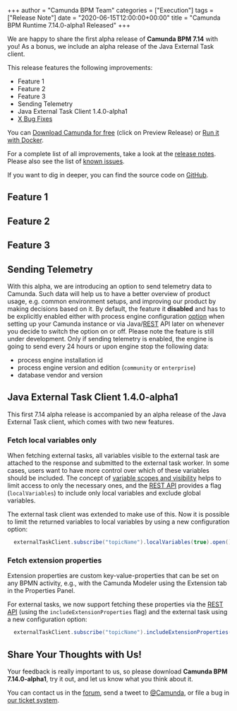 +++
author = "Camunda BPM Team"
categories = ["Execution"]
tags = ["Release Note"]
date = "2020-06-15T12:00:00+00:00"
title = "Camunda BPM Runtime 7.14.0-alpha1 Released"
+++

We are happy to share the first alpha release of **Camunda BPM 7.14** with you! As a bonus, we include an alpha release of the Java External Task client.

This release features the following improvements:

- Feature 1
- Feature 2
- Feature 3
- Sending Telemetry
- Java External Task Client 1.4.0-alpha1
- [X Bug Fixes](https://jira.camunda.com/issues/?jql=issuetype%20%3D%20%22Bug%20Report%22%20AND%20fixVersion%20%3D%207.14.0-alpha1)

You can [Download Camunda for free](https://camunda.com/download/) (click on Preview Release) or [Run it with Docker](https://hub.docker.com/r/camunda/camunda-bpm-platform/).

For a complete list of all improvements, take a look at the [release notes](https://jira.camunda.com/secure/ReleaseNote.jspa?projectId=10230&version=16108).
Please also see the list of [known issues](https://jira.camunda.com/issues/?jql=issuetype%20%3D%20%22Bug%20Report%22%20AND%20fixVersion%20%3D%207.14.0%20AND%20status%20!%3D%20Closed%20).

If you want to dig in deeper, you can find the source code on [GitHub](https://github.com/camunda/camunda-bpm-platform/releases/tag/7.14.0-alpha1).

<!--more-->

## Feature 1

## Feature 2

## Feature 3

## Sending Telemetry

With this alpha, we are introducing an option to send telemetry data to Camunda. Such data will help us to have a better overview of product usage, e.g. common environment setups, and improving our product by making decisions based on it. By default, the feature it **disabled** and has to be explicitly enabled either with process engine configuration [option](https://docs.camunda.org/manual/latest/reference/deployment-descriptors/tags/process-engine/#initializeTelemetry) when setting up your Camunda instance or via Java/[REST](https://docs.camunda.org/manual/latest/reference/rest/telemetry/port-telemetry/) API later on whenever you decide to switch the option on or off. Please note the feature is still under development. Only if sending telemetry is enabled, the engine is going to send every 24 hours or upon engine stop the following data:
* process engine installation id
* process engine version and edition (`community` or `enterprise`)
* database vendor and version

## Java External Task Client 1.4.0-alpha1

This first 7.14 alpha release is accompanied by an alpha release of the Java External Task client, which comes with two new features.

### Fetch local variables only

When fetching external tasks, all variables visible to the external task are attached to the response and submitted to the external task worker. In some cases, users want to have more control over which of these variables should be included. The concept of [variable scopes and visibility](https://docs.camunda.org/manual/latest/user-guide/process-engine/variables/) helps to limit access to only the necessary ones, and the [REST API](https://docs.camunda.org/manual/latest/reference/rest/external-task/fetch/) provides a flag (`localVariables`) to include only local variables and exclude global variables.

The external task client was extended to make use of this. Now it is possible to limit the returned variables to local variables by using a new configuration option:

```java
  externalTaskClient.subscribe("topicName").localVariables(true).open();
```

### Fetch extension properties

Extension properties are custom key-value-properties that can be set on any BPMN activity, e.g., with the Camunda Modeler using the Extension tab in the Properties Panel.

For external tasks, we now support fetching these properties via the [REST API](https://docs.camunda.org/manual/latest/reference/rest/external-task/fetch/) (using the `includeExtensionProperties` flag) and the external task using a new configuration option:

```java
  externalTaskClient.subscribe("topicName").includeExtensionProperties(true).open();
```

## Share Your Thoughts with Us!

Your feedback is really important to us, so please download **Camunda BPM 7.14.0-alpha1**, try it out, and let us know
what you think about it.

You can contact us in the [forum](https://forum.camunda.org/), send a tweet to [@Camunda](https://twitter.com/Camunda),
or file a bug in [our ticket system](https://jira.camunda.com/secure/CreateIssue!default.jspa).

